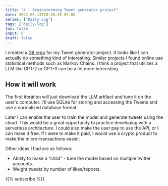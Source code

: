 ```yaml
---
title: "4 - Brainstorming Tweet generator project"
date: 2022-06-13T20:30:18-07:00
series: ["Daily Log"]
tags: ["daily-log"]
toc: false
input: 0
draft: false
---
```

I created a [Git repo](https://github.com/evanaze/placebot) for my Tweet generator project. It looks like I can actually do something kind of interesting. Similar projects I found online use statistical methods such as Markov Chains. I think a project that utilizes a LLM like GPT-2 or GPT-3 can be a lot more interesting.

## How it will work

The first iteration will just download the LLM artifact and tune it on the user's computer. I'll use SQLite for storing and accessing the Tweets and use a normalized database format.

Later I can enable the user to train the model and generate tweets using the cloud. This would be a great opportunity to practice developing with a serverless architecture. I could also make the user pay to use the API, or I can make it free. If I were to make it paid, I would use a crypto product to make the micro-transactions easier.

Other ideas I had are as follows:

- Ability to make a “child” - tune the model based on multiple twitter accounts.
- Weight tweets by number of likes/reposts.

{{% subscribe %}}

